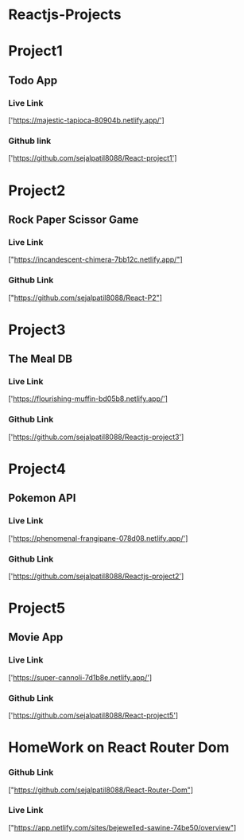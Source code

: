 # Reactjs-Projects

 # Project1
 ## Todo App 
 ### Live Link
 ['https://majestic-tapioca-80904b.netlify.app/']
 ### Github link
 ['https://github.com/sejalpatil8088/React-project1']
 
 # Project2
 ## Rock Paper Scissor Game
 ### Live Link
 ["https://incandescent-chimera-7bb12c.netlify.app/"]
 ### Github Link
 ["https://github.com/sejalpatil8088/React-P2"]
 
 # Project3
 ## The Meal DB
 ### Live Link
 ['https://flourishing-muffin-bd05b8.netlify.app/']
 ### Github Link
 ['https://github.com/sejalpatil8088/Reactjs-project3']
 
 # Project4
 ## Pokemon API
 ### Live Link
 ['https://phenomenal-frangipane-078d08.netlify.app/']
 ### Github Link
 ['https://github.com/sejalpatil8088/Reactjs-project2']
 
 # Project5
 ## Movie App
 ### Live Link 
 ['https://super-cannoli-7d1b8e.netlify.app/']
 ### Github Link 
 ['https://github.com/sejalpatil8088/React-project5']
 
 # HomeWork on React Router Dom
 ### Github Link
 ["https://github.com/sejalpatil8088/React-Router-Dom"]
 ### Live Link
 ["https://app.netlify.com/sites/bejewelled-sawine-74be50/overview"]
 
